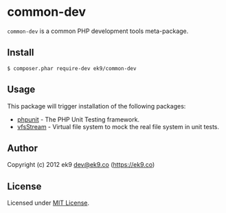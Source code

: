 common-dev
==========

`common-dev` is a common PHP development tools meta-package.

## Install

    $ composer.phar require-dev ek9/common-dev

## Usage

This package will trigger installation of the following packages:

- [phpunit][1] - The PHP Unit Testing framework.
- [vfsStream][2] - Virtual file system to mock the real file system in unit
  tests.


## Author

Copyright (c) 2012 ek9 <dev@ek9.co> (https://ek9.co)

## License

Licensed under [MIT License](LICENSE).

[1]: https://phpunit.de/
[2]: https://github.com/mikey179/vfsStream

